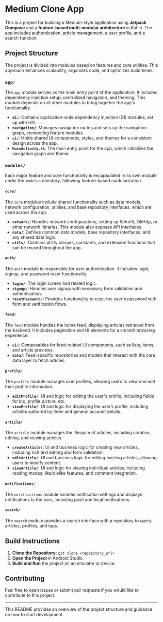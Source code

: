 # Medium Clone App

This is a project for building a Medium-style application using **Jetpack Compose** and a **feature-based multi-modular architecture** in Kotlin. The app includes authentication, article management, a user profile, and a search function.

## Project Structure

The project is divided into modules based on features and core utilities. This approach enhances scalability, organizes code, and optimizes build times.

### `app/`

The `app` module serves as the main entry point of the application. It includes dependency injection setup, centralized navigation, and theming. This module depends on all other modules to bring together the app's functionality.

- **`di/`**: Contains application-wide dependency injection (DI) modules, set up with Hilt.
- **`navigation/`**: Manages navigation routes and sets up the navigation graph, connecting feature modules.
- **`ui/`**: Holds shared UI components, styles, and themes for a consistent design across the app.
- **`MainActivity.kt`**: The main entry point for the app, which initializes the navigation graph and theme.

### `modules/`

Each major feature and core functionality is encapsulated in its own module under the `modules` directory, following feature-based modularization.

#### `core/`

The `core` modules include shared functionality such as data models, network configuration, utilities, and base repository interfaces, which are used across the app.

- **`network/`**: Handles network configurations, setting up Retrofit, OkHttp, or other network libraries. This module also exposes API interfaces.
- **`data/`**: Defines common data models, base repository interfaces, and any shared data logic.
- **`utils/`**: Contains utility classes, constants, and extension functions that can be reused throughout the app.

#### `auth/`

The `auth` module is responsible for user authentication. It includes login, signup, and password reset functionality.

- **`login/`**: The login screen and related logic.
- **`signup/`**: Handles user signup with necessary form validation and authentication.
- **`resetPassword/`**: Provides functionality to reset the user's password with form and verification flows.

#### `feed/`

The `feed` module handles the home feed, displaying articles retrieved from the backend. It includes pagination and UI elements for a smooth browsing experience.

- **`ui/`**: Composables for feed-related UI components, such as lists, items, and article previews.
- **`data/`**: Feed-specific repositories and models that interact with the core data layer to fetch articles.

#### `profile/`

The `profile` module manages user profiles, allowing users to view and edit their profile information.

- **`editProfile/`**: UI and logic for editing the user's profile, including fields for bio, profile picture, etc.
- **`viewProfile/`**: UI and logic for displaying the user’s profile, including articles authored by them and general account details.

#### `article/`

The `article` module manages the lifecycle of articles, including creation, editing, and viewing articles.

- **`createArticle/`**: UI and business logic for creating new articles, including rich text editing and form validation.
- **`editArticle/`**: UI and business logic for editing existing articles, allowing users to modify content.
- **`viewArticle/`**: UI and logic for viewing individual articles, including reading modes, like/dislike features, and comment integration.

#### `notifications/`

The `notifications` module handles notification settings and displays notifications to the user, including push and local notifications.

#### `search/`

The `search` module provides a search interface with a repository to query articles, profiles, and tags.

## Build Instructions

1. **Clone the Repository**: `git clone <repository_url>`
2. **Open the Project** in Android Studio.
3. **Build and Run** the project on an emulator or device.

## Contributing

Feel free to open issues or submit pull requests if you would like to contribute to this project.

---

This README provides an overview of the project structure and guidance on how to start development.

